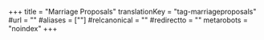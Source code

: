 +++
title = "Marriage Proposals"
translationKey = "tag-marriageproposals"
#url = ""
#aliases = [""]
#relcanonical = ""
#redirectto = ""
metarobots = "noindex"
+++

